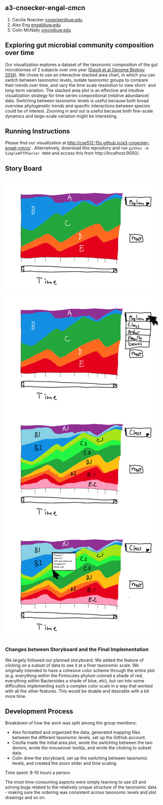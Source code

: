## a3-cnoecker-engal-cmcn

1. Cecilia Noecker cnoecker@uw.edu
2. Alex Eng engal@uw.edu
3. Colin McNally cmcn@uw.edu

## Exploring gut microbial community composition over time

Our visualization explores a dataset of the taxonomic composition of the gut microbiomes of 2 subjects over one year [(David et al Genome Biology 2014)](http://genomebiology.com/2014/15/7/R89). We chose to use an interactive stacked area chart, in which you can switch between taxonomic levels, isolate taxonomic groups to compare their trends over time, and vary the time scale resolution to view short- and long-term variation.
The stacked area plot is an effective and intuitive visualization strategy for time series compositional (relative abundance) data. Switching between taxonomic levels is useful because both broad overview phylogenetic trends and specific interactions between species could be of interest. Zooming in and out is useful because both fine-scale dynamics and large-scale variation might be interesting.

## Running Instructions

Please find our visualization at http://cse512-15s.github.io/a3-cnoecker-engal-cmcn/ . Alternatively, download this repository and run `python -m SimpleHTTPServer 9000` and access this from http://localhost:9000/.

## Story Board

![story1](storyboard1.png)
![story2](storyboard2.png)
![story3](storyboard3.png)
![story4](storyboard4.png)


### Changes between Storyboard and the Final Implementation

We largely followed our planned storyboard. We added the feature of clicking on a subset of data to see it at a finer taxonomic scale. We originally intended to have a cohesive color scheme through the entire plot (e.g. everything within the Firmicutes phylum colored a shade of red, everything within Bacteroides a shade of blue, etc), but ran into some difficulties implementing such a complex color scale in a way that worked with all the other features. This would be doable and desirable with a bit more time. 

## Development Process

Breakdown of how the work was split among the group members:
- Alex formatted and organized the data, generated mapping files between the different taxonomic levels, set up the GitHub account. 
- Cecilia made the initial area plot, wrote the switching between the two donors, wrote the mouseover tooltip, and wrote the clicking to subset data.
- Colin drew the storyboard, set up the switching between taxonomic levels, and created the zoom slider and time scaling.  

Time spent: 8-10 hours a person

The most time-consuming aspects were simply learning to use d3 and solving bugs related to the relatively unique structure of the taxonomic data - making sure the ordering was consistent across taxonomic levels and plot drawings and so on.
